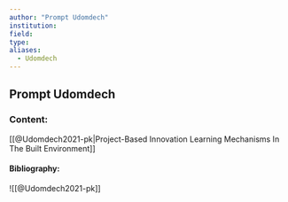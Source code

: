 ```yaml
---
author: "Prompt Udomdech"
institution:
field:
type:
aliases:
  - Udomdech
---
```


## Prompt Udomdech

### Content:
[[@Udomdech2021-pk|Project-Based Innovation Learning Mechanisms In The Built Environment]]

#### Bibliography:

![[@Udomdech2021-pk]]